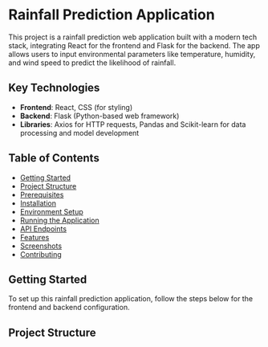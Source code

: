 # Rainfall Prediction Application

This project is a rainfall prediction web application built with a modern tech stack, integrating React for the frontend and Flask for the backend. The app allows users to input environmental parameters like temperature, humidity, and wind speed to predict the likelihood of rainfall.

## Key Technologies

- **Frontend**: React, CSS (for styling)
- **Backend**: Flask (Python-based web framework)
- **Libraries**: Axios for HTTP requests, Pandas and Scikit-learn for data processing and model development

## Table of Contents

- [Getting Started](#getting-started)
- [Project Structure](#project-structure)
- [Prerequisites](#prerequisites)
- [Installation](#installation)
- [Environment Setup](#environment-setup)
- [Running the Application](#running-the-application)
- [API Endpoints](#api-endpoints)
- [Features](#features)
- [Screenshots](#screenshots)
- [Contributing](#contributing)

## Getting Started

To set up this rainfall prediction application, follow the steps below for the frontend and backend configuration.

## Project Structure
